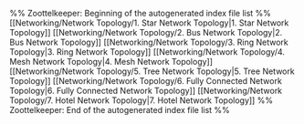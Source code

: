 %% Zoottelkeeper: Beginning of the autogenerated index file list  %%
 [[Networking/Network Topology/1. Star Network Topology|1. Star Network Topology]]
 [[Networking/Network Topology/2. Bus Network Topology|2. Bus Network Topology]]
 [[Networking/Network Topology/3. Ring Network Topology|3. Ring Network Topology]]
 [[Networking/Network Topology/4. Mesh Network Topology|4. Mesh Network Topology]]
 [[Networking/Network Topology/5. Tree Network Topology|5. Tree Network Topology]]
 [[Networking/Network Topology/6. Fully Connected Network Topology|6. Fully Connected Network Topology]]
 [[Networking/Network Topology/7.  Hotel Network Topology|7.  Hotel Network Topology]]
%% Zoottelkeeper: End of the autogenerated index file list  %%
